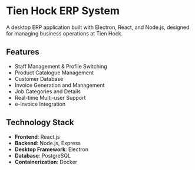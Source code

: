 # Tien Hock ERP System

A desktop ERP application built with Electron, React, and Node.js, designed for managing business operations at Tien Hock.

## Features

- Staff Management & Profile Switching
- Product Catalogue Management
- Customer Database
- Invoice Generation and Management
- Job Categories and Details
- Real-time Multi-user Support
- e-Invoice Integration

## Technology Stack

- **Frontend**: React.js
- **Backend**: Node.js, Express
- **Desktop Framework**: Electron
- **Database**: PostgreSQL
- **Containerization**: Docker